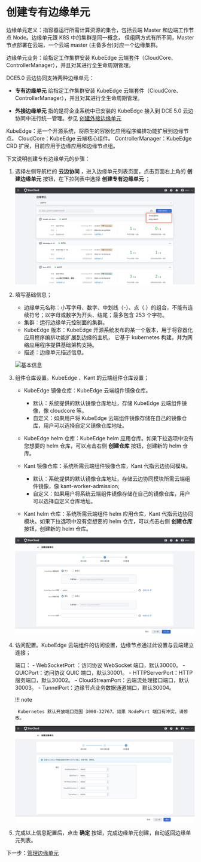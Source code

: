 # 创建专有边缘单元

边缘单元定义：指容器运行所需计算资源的集合，包括云端 Master 和边端工作节点 Node。边缘单元跟 K8S 中的集群是同一概念，
但组网方式有所不同，Master 节点部署在云端，一个云端 master (主备多台)对应一个边缘集群。

边缘单元业务：给指定工作集群安装 KubeEdge 云端套件（CloudCore、ControllerManager），并且对其进行全生命周期管理。

DCE5.0 云边协同支持两种边缘单元：

- **专有边缘单元** 给指定工作集群安装 KubeEdge 云端套件（CloudCore、ControllerManager），并且对其进行全生命周期管理。

- **外接边缘单元** 指的是将企业系统中已安装的 KubeEdge 接入到 DCE 5.0 云边协同中进行统一管理。参见 [创建外接边缘单元](./create-external-unit.md)

KubeEdge：是一个开源系统，将原生的容器化应用程序编排功能扩展到边缘节点。
CloudCore：KubeEdge 云端核心组件。
ControllerManager：KubeEdge CRD 扩展，目前应用于边缘应用和边缘节点组。

下文说明创建专有边缘单元的步骤：

1. 选择左侧导航栏的 __云边协同__ ，进入边缘单元列表页面，点击页面右上角的 __创建边缘单元__ 按钮，在下拉列表中选择 __创建专有边缘单元__ ；

    ![创建专有边缘单元](../../images/create-edgeunit-01.png)

2. 填写基础信息；

    - 边缘单元名称：小写字母、数字、中划线（-）、点（.）的组合，不能有连续符号；以字母或数字为开头、结尾；最多包含 253 个字符。
    - 集群：运行边缘单元控制面的集群。
    - KubeEdge 版本：KubeEdge 开源系统发布的某一个版本，用于将容器化应用程序编排功能扩展到边缘的主机，
      它基于 kubernetes 构建，并为网络应用程序提供基础架构支持。

    <!--- 边缘组件副本数：云端边缘组件的副本数，确保云端节点故障时，边缘组件高可用。-->

    - 描述：边缘单元描述信息。

    ![基本信息](https://docs.daocloud.io/daocloud-docs-images/docs/zh/docs/kant/images/create-unit-02.png)

3. 组件仓库设置。KubeEdge 、Kant 的云端组件仓库设置；

    - KubeEdge 镜像仓库：KubeEdge 云端组件镜像仓库。
        - 默认：系统提供的默认镜像仓库地址，存储 KubeEdge 云端组件镜像，像 cloudcore 等。
        - 自定义：如果用户将 KubeEdge 云端组件镜像存储在自己的镜像仓库，用户可以选择自定义镜像仓库地址。

    - KubeEdge helm 仓库：KubeEdge helm 应用仓库。如果下拉选项中没有您想要的 helm 仓库，可以点击右侧 __创建仓库__ 按钮，创建新的 helm 仓库。

    - Kant 镜像仓库：系统所需云端组件镜像仓库，Kant 代指云边协同模块。
        - 默认：系统提供的默认镜像仓库地址，存储云边协同模块所需云端组件镜像，像 kant-worker-admission;
        - 自定义：如果用户将系统云端组件镜像存储在自己的镜像仓库，用户可以选择自定义仓库地址。

    - Kant helm 仓库：系统所需云端组件 helm 应用仓库，Kant 代指云边协同模块。如果下拉选项中没有您想要的 helm 仓库，可以点击右侧 __创建仓库__ 按钮，创建新的 helm 仓库。

    ![组件仓库设置](../../images/create-edgeunit-02.png)

4. 访问配置。KubeEdge 云端组件的访问设置，边缘节点通过此设置与云端建立连接；

    <!-- - 访问地址：KubeEdge 云端组件 CloudCore 的访问地址，需要能被边缘节点访问。 -->

    端口：
        - WebSocketPort ：访问协议 WebSocket 端口，默认30000。
        - QUICPort：访问协议 QUIC 端口，默认30001。
        - HTTPServerPort：HTTP 服务端口，默认30002。
        - CloudStreamPort：云端流处理接口端口，默认30003。
        - TunnelPort：边缘节点业务数据通道端口，默认30004。

    !!! note

        Kubernetes 默认开放端口范围 3000-32767。如果 NodePort 端口有冲突，请修改。

    ![访问配置](../../images/create-edgeunit-03.png)

5. 完成以上信息配置后，点击 __确定__ 按钮，完成边缘单元创建，自动返回边缘单元列表。

下一步：[管理边缘单元](./manage-unit.md)

